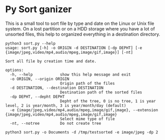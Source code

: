 # Py Sort ganizer

This is a small tool to sort file by type and date on the Linux or Unix file system.
On a lost partition or on a HDD storage where you have a lot of unsorted files, this
help to organized everything in a destination directory.

    python3 sort.py --help
    usage: sort.py [-h] -o ORIGIN -d DESTINATION [-dp DEPHT] [-e {image/jpeg,video/mp4,audio/mpeg,image/gif,image}] [-nt]

    Sort all file by creation time and date.

    options:
      -h, --help            show this help message and exit
      -o ORIGIN, --origin ORIGIN
                            Origin path of the files
      -d DESTINATION, --destination DESTINATION
                            Destination path of the sorted files
      -dp DEPHT, --depht DEPHT
                            Depht of the tree, 0 is no tree, 1 is year level, 2 is year/month, 3 is year/month/day (default)
      -e {image/jpeg,video/mp4,audio/mpeg,image/gif,image}, --extension {image/jpeg,video/mp4,audio/mpeg,image/gif,image}
                            Select mime type of file
      -nt, --notree         Do not create tree

    python3 sort.py -o Documents -d /tmp/testsorted -e image/jpeg -dp 2